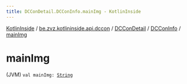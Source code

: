 ```yaml
---
title: DCConDetail.DCConInfo.mainImg - KotlinInside
---
```


[KotlinInside](../../../index.html) / [be.zvz.kotlininside.api.dccon](../../index.html) / [DCConDetail](../index.html) / [DCConInfo](index.html) / [mainImg](./main-img.html)

# mainImg

(JVM) `val mainImg: `[`String`](https://kotlinlang.org/api/latest/jvm/stdlib/kotlin/-string/index.html)